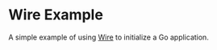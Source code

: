 # Wire Example

A simple example of using [Wire] to initialize a Go application.

[wire]: https://github.com/google/wire
